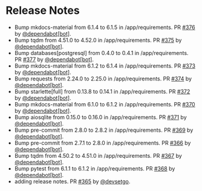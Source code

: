 # Release Notes

* Bump mkdocs-material from 6.1.4 to 6.1.5 in /app/requirements. PR [#376](https://github.com/devsetgo/devtools/pull/376) by [@dependabot[bot]](https://github.com/apps/dependabot).
* Bump tqdm from 4.51.0 to 4.52.0 in /app/requirements. PR [#375](https://github.com/devsetgo/devtools/pull/375) by [@dependabot[bot]](https://github.com/apps/dependabot).
* Bump databases[postgresql] from 0.4.0 to 0.4.1 in /app/requirements. PR [#377](https://github.com/devsetgo/devtools/pull/377) by [@dependabot[bot]](https://github.com/apps/dependabot).
* Bump mkdocs-material from 6.1.2 to 6.1.4 in /app/requirements. PR [#373](https://github.com/devsetgo/devtools/pull/373) by [@dependabot[bot]](https://github.com/apps/dependabot).
* Bump requests from 2.24.0 to 2.25.0 in /app/requirements. PR [#374](https://github.com/devsetgo/devtools/pull/374) by [@dependabot[bot]](https://github.com/apps/dependabot).
* Bump starlette[full] from 0.13.8 to 0.14.1 in /app/requirements. PR [#372](https://github.com/devsetgo/devtools/pull/372) by [@dependabot[bot]](https://github.com/apps/dependabot).
* Bump mkdocs-material from 6.1.0 to 6.1.2 in /app/requirements. PR [#370](https://github.com/devsetgo/devtools/pull/370) by [@dependabot[bot]](https://github.com/apps/dependabot).
* Bump aiosqlite from 0.15.0 to 0.16.0 in /app/requirements. PR [#371](https://github.com/devsetgo/devtools/pull/371) by [@dependabot[bot]](https://github.com/apps/dependabot).
* Bump pre-commit from 2.8.0 to 2.8.2 in /app/requirements. PR [#369](https://github.com/devsetgo/devtools/pull/369) by [@dependabot[bot]](https://github.com/apps/dependabot).
* Bump pre-commit from 2.7.1 to 2.8.0 in /app/requirements. PR [#366](https://github.com/devsetgo/devtools/pull/366) by [@dependabot[bot]](https://github.com/apps/dependabot).
* Bump tqdm from 4.50.2 to 4.51.0 in /app/requirements. PR [#367](https://github.com/devsetgo/devtools/pull/367) by [@dependabot[bot]](https://github.com/apps/dependabot).
* Bump pytest from 6.1.1 to 6.1.2 in /app/requirements. PR [#368](https://github.com/devsetgo/devtools/pull/368) by [@dependabot[bot]](https://github.com/apps/dependabot).
* adding release notes. PR [#365](https://github.com/devsetgo/devtools/pull/365) by [@devsetgo](https://github.com/devsetgo).

